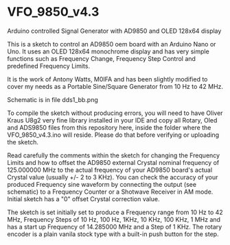 # VFO_9850_v4.3
Arduino controlled Signal Generator with AD9850 and OLED 128x64 display

This is a sketch to control an AD9850 oem board with an Arduino Nano or Uno. 
It uses an OLED 128x64 monochrome display and has very simple functions such as Frequency Change, Frequency Step Control and predefined Frequency Limits. 

It is the work of Antony Watts, M0IFA and has been slightly modified to cover my needs as a Portable Sine/Square Generator from 10 Hz to 42 MHz. 

Schematic is in file dds1_bb.png

To compile the sketch without producing errors, you will need to have Oliver Kraus U8g2 very fine library installed in your IDE and copy all Rotary, Oled and ADS9850 files from this repository here, inside the folder where the VFO_9850_v4.3.ino will reside. Please do that before verifying or uploading the sketch.

Read carefully the comments within the sketch for changing the Frequency Limits and how to offset the AD9850 external Crystal nominal frequency of 125.000000 MHz to the actual frequency of your AD9850 board's actual Crystal value (usually +/- 2 to 3 KHz). You can check the accuracy of your produced Frequency sine waveform by connecting the output (see schematic) to a Frequency Counter or a Shotwave Receiver in AM mode. Initial sketch has a "0" offset Crystal correction value.

The sketch is set initially set to produce a Frequency range from 10 Hz to 42 MHz, Frequency Steps of 10 Hz, 100 Hz, 1KHz, 10 KHz, 100 KHz, 1 MHz and has a start up Frequency of 14.285000 MHz and a Step of 1 KHz.
The rotary encoder is a plain vanila stock type with a built-in push button for the step.







